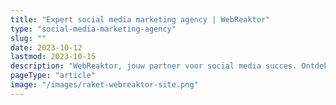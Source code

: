 ```yaml
---
title: "Expert social media marketing agency | WebReaktor"
type: "social-media-marketing-agency"
slug: ""
date: 2023-10-12
lastmod: 2023-10-15
description: "WebReaktor, jouw partner voor social media succes. Ontdek hoe onze strategieën je merkbekendheid vergroten en conversies stimuleren."
pageType: "article"
image: "/images/raket-webreaktor-site.png"
---
```



